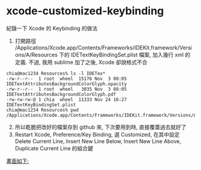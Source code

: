 xcode-customized-keybinding
===========================
紀錄一下 Xcode 的 Keybinding 的做法

1. 打開路徑 /Applications/Xcode.app/Contents/Frameworks/IDEKit.framework/Versions/A/Resources 下的 IDETextKeyBindingSet.plist 檔案, 加入幾行 xml 的定義. 不過, 我用 sublime 加了之後, Xcode 卻說格式不合

```
chia@mac1234 Resources% ls -l IDETex*
-rw-r--r--  1 root  wheel  15176 Nov  3 08:05 IDETextAttributesBackgroundColorGlyph.opacity
-rw-r--r--  1 root  wheel   3035 Nov  3 08:05 IDETextAttributesBackgroundColorGlyph.pdf
-rw-rw-rw-@ 1 chia  wheel  11333 Nov 24 16:27 IDETextKeyBindingSet.plist
chia@mac1234 Resources% pwd
/Applications/Xcode.app/Contents/Frameworks/IDEKit.framework/Versions/A/Resources

```

2. 所以乾脆把改好的檔案存到 github 來, 下次要用到時, 直接覆蓋過去就好了
3. Restart Xcode, Preference/Key Binding, 選 Customized, 在其中設定 Delete Current Line, Insert New Line Below, Insert New Line Above, Duplicate Current Line 的組合鍵

[畫面如下:](https://github.com/Charles-Hsu/xcode-customized-keybinding/blob/master/xcode-key-bindings-config.png)



